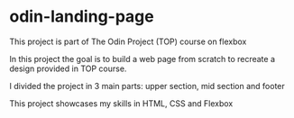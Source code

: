 # odin-landing-page
This project is part of The Odin Project (TOP) course on flexbox

In this project the goal is to build a web page from scratch to recreate a design provided in TOP course.

I divided the project in 3 main parts: upper section, mid section and footer

This project showcases my skills in HTML, CSS and Flexbox
